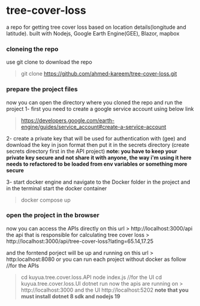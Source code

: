 # tree-cover-loss
a repo for getting tree cover loss based on location details(longitude and latitude). built with Nodejs, Google Earth Engine(GEE), Blazor, mapbox

### cloneing the repo
use git clone to download the repo
> git clone https://github.com/ahmed-kareem/tree-cover-loss.git

### prepare the project files
now you can open the directory where you cloned the repo and run the project
1- first you need to create a google service account using below link
> https://developers.google.com/earth-engine/guides/service_account#create-a-service-account

2- create a private key that will be used for authentication with (gee) and download the key in json format then put it in the secrets directory (create secrets directory first in the API project)
**note: you have to keep your private key secure and not share it with anyone, the way i'm using it here needs to refactored to be loaded from env variables or something more secure**

3- start docker engine and navigate to the Docker folder in the project and in the terminal start the docker container 
> docker compose up

### open the project in the browser
now you can access the APIs directly on this url > http://localhost:3000/api
the api that is responsible for calculating tree cover loss > http://localhost:3000/api/tree-cover-loss?latlng=65.14,17.25 

and the forntend porject will be up and running on this url > http:localhost:8080
or you can run each project without docker as follow
//for the APIs
> cd kuyua.tree.cover.loss.API
> node index.js
//for the UI
> cd kuyua.tree.cover.loss.UI
> dotnet run
 now the apis are running on > http://localhost:3000 and the UI http://localhost:5202
**note that you must install dotnet 8 sdk and nodejs 19** 
